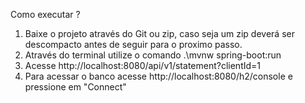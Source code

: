 Como executar ?

1. Baixe o projeto através do Git ou zip, caso seja um zip deverá ser descompacto antes de seguir para o proximo passo.
2. Através do terminal utilize o comando .\mvnw spring-boot:run
3. Acesse http://localhost:8080/api/v1/statement?clientId=1
4. Para acessar o banco acesse http://localhost:8080/h2/console e pressione em "Connect"